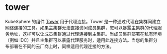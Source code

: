 # tower

KubeSphere 的组件 [Tower](https://github.com/kubesphere/tower) 用于代理连接。Tower 是一种通过代理在集群间建立网络连接的工具。如果主集群无法直接访问成员集群，您可以暴露主集群的代理服务地址，这样可以让成员集群通过代理连接到主集群。当成员集群部署在私有环境（例如 IDC）并且主集群可以暴露代理服务时，适用此连接方法。当您的集群分布部署在不同的云厂商上时，同样适用代理连接的方法。
